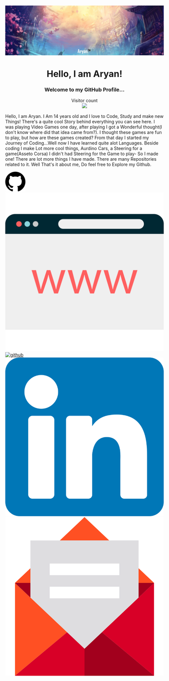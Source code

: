 ![](Banner.jpg)

<h1 align="center">Hello, I am Aryan!</h1>
<h3 align="center">Welcome to my GitHub Profile...</h3>
<p align="center"> 
  Visitor count<br>
  <img src="https://profile-counter.glitch.me/ravanger101/count.svg" />
</p>

Hello, I am Aryan. I Am 14 years old and I love to Code, Study and make new Things! There's a quite cool Story behind everything you can see here. I was playing Video Games one day, after playing I got a Wonderful thought(I don't know where did that idea came from?). I thought these games are fun to play, but how are these games created? From that day I started my Journey of Coding...Well now I have learned quite alot Languages. Beside coding I make Lot more cool things, Aurdino Cars, a Steering for a game(Asseto Corsa) I didn't had Steering for the Game to play- So I made one! There are lot more things I have made. There are many Repositories related to it. Well That's it about me, Do feel free to Explore my Github.

[<img src='https://github.com/Ravanger101/Ravanger101/blob/main/github.svg' alt='github'>](https://github.com/Ravanger101)
[<img src='https://github.com/Ravanger101/Ravanger101/blob/main/Website.svg' alt='github'>](https://ravanger101.github.io/DragonRealmsWebsite/) 
[<img src='https://github.com/Ravanger101/Ravanger101/blob/main/Pr' alt='github'>](https://xpavilion.github.io/)
[<img src='https://github.com/Ravanger101/Ravanger101/blob/main/LinkedIn.svg' alt='github'>](https://www.linkedin.com/in/aryangore/)
[<img src='https://github.com/Ravanger101/Ravanger101/blob/main/Email.svg' alt='github'>](mailto:panther2008aryan101@gmail.com)

